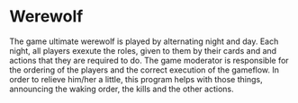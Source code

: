 # Werewolf

The game ultimate werewolf is played by alternating night and day. Each night, all players exexute the roles, given to them by their cards and and actions that they are required to do. The game moderator is responsible for the ordering of the players and the correct execution of the gameflow. In order to relieve him/her a little, this program helps with those things, announcing the waking order, the kills and the other actions.